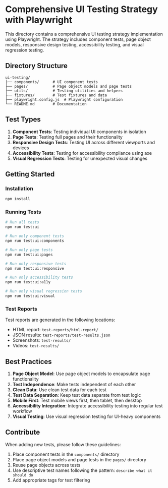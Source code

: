 # Comprehensive UI Testing Strategy with Playwright

This directory contains a comprehensive UI testing strategy implementation using Playwright. The strategy includes component tests, page object models, responsive design testing, accessibility testing, and visual regression testing.

## Directory Structure

```
ui-testing/
├── components/      # UI component tests
├── pages/           # Page object models and page tests
├── utils/           # Testing utilities and helpers
├── fixtures/        # Test fixtures and data
├── playwright.config.js  # Playwright configuration
└── README.md        # Documentation
```

## Test Types

1. **Component Tests**: Testing individual UI components in isolation
2. **Page Tests**: Testing full pages and their functionality
3. **Responsive Design Tests**: Testing UI across different viewports and devices
4. **Accessibility Tests**: Testing for accessibility compliance using axe
5. **Visual Regression Tests**: Testing for unexpected visual changes

## Getting Started

### Installation

```bash
npm install
```

### Running Tests

```bash
# Run all tests
npm run test:ui

# Run only component tests
npm run test:ui:components

# Run only page tests
npm run test:ui:pages

# Run only responsive tests
npm run test:ui:responsive

# Run only accessibility tests
npm run test:ui:a11y

# Run only visual regression tests
npm run test:ui:visual
```

### Test Reports

Test reports are generated in the following locations:
- HTML report: `test-reports/html-report/`
- JSON results: `test-reports/test-results.json`
- Screenshots: `test-results/`
- Videos: `test-results/`

## Best Practices

1. **Page Object Model**: Use page object models to encapsulate page functionality
2. **Test Independence**: Make tests independent of each other
3. **Clean Data**: Use clean test data for each test
4. **Test Data Separation**: Keep test data separate from test logic
5. **Mobile First**: Test mobile views first, then tablet, then desktop
6. **Accessibility Integration**: Integrate accessibility testing into regular test workflow
7. **Visual Testing**: Use visual regression testing for UI-heavy components

## Contribute

When adding new tests, please follow these guidelines:
1. Place component tests in the `components/` directory
2. Place page object models and page tests in the `pages/` directory
3. Reuse page objects across tests
4. Use descriptive test names following the pattern: `describe what it should do`
5. Add appropriate tags for test filtering